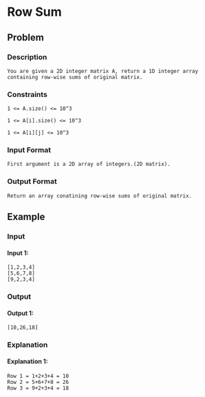 # Row Sum

## Problem

### Description

    You are given a 2D integer matrix A, return a 1D integer array containing row-wise sums of original matrix.

### Constraints

    1 <= A.size() <= 10^3

    1 <= A[i].size() <= 10^3

    1 <= A[i][j] <= 10^3

### Input Format

    First argument is a 2D array of integers.(2D matrix).

### Output Format

    Return an array conatining row-wise sums of original matrix.

## Example

### Input

#### Input 1:

    [1,2,3,4]
    [5,6,7,8]
    [9,2,3,4]


### Output

#### Output 1:

    [10,26,18]


### Explanation

#### Explanation 1:

    Row 1 = 1+2+3+4 = 10
    Row 2 = 5+6+7+8 = 26
    Row 3 = 9+2+3+4 = 18

